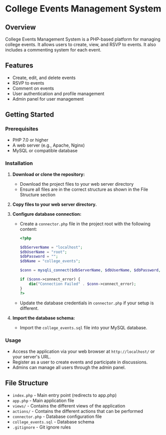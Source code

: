 # College Events Management System

## Overview

College Events Management System is a PHP-based platform for managing college events. It allows users to create, view, and RSVP to events. It also includes a commenting system for each event.

## Features

- Create, edit, and delete events
- RSVP to events
- Comment on events
- User authentication and profile management
- Admin panel for user management

## Getting Started

### Prerequisites

- PHP 7.0 or higher
- A web server (e.g., Apache, Nginx)
- MySQL or compatible database

### Installation

1. **Download or clone the repository:**
   - Download the project files to your web server directory
   - Ensure all files are in the correct structure as shown in the File Structure section
2. **Copy files to your web server directory.**

3. **Configure database connection:**
   - Create a `connector.php` file in the project root with the following content:
     ```php
     <?php

     $dbServerName = "localhost";
     $dbUserName = "root";
     $dbPassword = "";
     $dbName = "college_events";

     $conn = mysqli_connect($dbServerName, $dbUserName, $dbPassword, $dbName);

     if ($conn->connect_error) {
         die("Connection Failed" . $conn->connect_error);
     }
     ?>
     ```
   - Update the database credentials in `connector.php` if your setup is different.

4. **Import the database schema:**
    - Import the `college_events.sql` file into your MySQL database.

### Usage

- Access the application via your web browser at `http://localhost/` or your server's URL.
- Register as a user to create events and participate in discussions.
- Admins can manage all users through the admin panel.

## File Structure

- `index.php` - Main entry point (redirects to app.php)
- `app.php` - Main application file
- `views/` - Contains the different views of the application
- `actions/` - Contains the different actions that can be performed
- `connector.php` - Database configuration file
- `college_events.sql` - Database schema
- `.gitignore` - Git ignore rules


